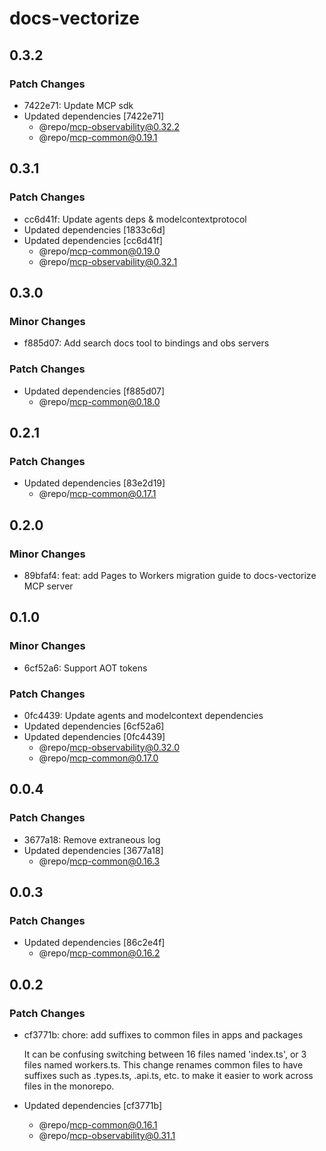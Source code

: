 # docs-vectorize

## 0.3.2

### Patch Changes

- 7422e71: Update MCP sdk
- Updated dependencies [7422e71]
  - @repo/mcp-observability@0.32.2
  - @repo/mcp-common@0.19.1

## 0.3.1

### Patch Changes

- cc6d41f: Update agents deps & modelcontextprotocol
- Updated dependencies [1833c6d]
- Updated dependencies [cc6d41f]
  - @repo/mcp-common@0.19.0
  - @repo/mcp-observability@0.32.1

## 0.3.0

### Minor Changes

- f885d07: Add search docs tool to bindings and obs servers

### Patch Changes

- Updated dependencies [f885d07]
  - @repo/mcp-common@0.18.0

## 0.2.1

### Patch Changes

- Updated dependencies [83e2d19]
  - @repo/mcp-common@0.17.1

## 0.2.0

### Minor Changes

- 89bfaf4: feat: add Pages to Workers migration guide to docs-vectorize MCP server

## 0.1.0

### Minor Changes

- 6cf52a6: Support AOT tokens

### Patch Changes

- 0fc4439: Update agents and modelcontext dependencies
- Updated dependencies [6cf52a6]
- Updated dependencies [0fc4439]
  - @repo/mcp-observability@0.32.0
  - @repo/mcp-common@0.17.0

## 0.0.4

### Patch Changes

- 3677a18: Remove extraneous log
- Updated dependencies [3677a18]
  - @repo/mcp-common@0.16.3

## 0.0.3

### Patch Changes

- Updated dependencies [86c2e4f]
  - @repo/mcp-common@0.16.2

## 0.0.2

### Patch Changes

- cf3771b: chore: add suffixes to common files in apps and packages

  It can be confusing switching between 16 files named 'index.ts', or 3 files named workers.ts. This change renames common files to have suffixes such as .types.ts, .api.ts, etc. to make it easier to work across files in the monorepo.

- Updated dependencies [cf3771b]
  - @repo/mcp-common@0.16.1
  - @repo/mcp-observability@0.31.1
